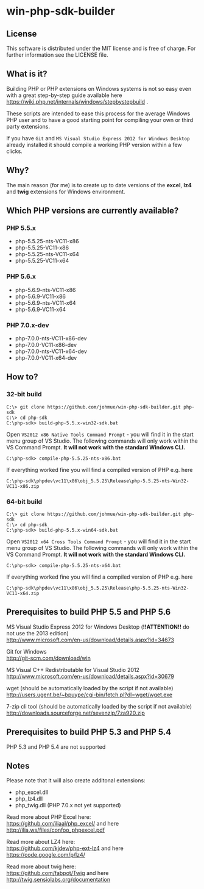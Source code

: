 # win-php-sdk-builder

## License

This software is distributed under the MIT license and is free of charge.
For further information see the LICENSE file.

## What is it?

Building PHP or PHP extensions on Windows systems is not so easy even with a great step-by-step
guide available here https://wiki.php.net/internals/windows/stepbystepbuild .

These scripts are intended to ease this process for the average Windows PHP user and to 
have a good starting point for compiling your own or third party extensions.

If you have ```Git``` and ```MS Visual Studio Express 2012 for Windows Desktop``` already installed it should
compile a working PHP version within a few clicks.

## Why?

The main reason (for me) is to create up to date versions of the **excel**, **lz4** and **twig** extensions for Windows environment.

## Which PHP versions are currently available?

### PHP 5.5.x
- php-5.5.25-nts-VC11-x86
- php-5.5.25-VC11-x86
- php-5.5.25-nts-VC11-x64
- php-5.5.25-VC11-x64

### PHP 5.6.x
- php-5.6.9-nts-VC11-x86
- php-5.6.9-VC11-x86
- php-5.6.9-nts-VC11-x64
- php-5.6.9-VC11-x64

### PHP 7.0.x-dev
- php-7.0.0-nts-VC11-x86-dev
- php-7.0.0-VC11-x86-dev
- php-7.0.0-nts-VC11-x64-dev
- php-7.0.0-VC11-x64-dev

## How to?

### 32-bit build

    C:\> git clone https://github.com/johmue/win-php-sdk-builder.git php-sdk
    C:\> cd php-sdk
    C:\php-sdk> build-php-5.5.x-win32-sdk.bat

Open ```VS2012 x86 Native Tools Command Prompt``` - you will find it in the start menu group of VS Studio.
The following commands will only work within the VS Command Prompt. **It will not work with the standard Windows CLI.**

    C:\php-sdk> compile-php-5.5.25-nts-x86.bat

If everything worked fine you will find a compiled version of PHP e.g. here

    C:\php-sdk\phpdev\vc11\x86\obj_5.5.25\Release\php-5.5.25-nts-Win32-VC11-x86.zip

### 64-bit build

    C:\> git clone https://github.com/johmue/win-php-sdk-builder.git php-sdk
    C:\> cd php-sdk
    C:\php-sdk> build-php-5.5.x-win64-sdk.bat

Open ```VS2012 x64 Cross Tools Command Prompt``` - you will find it in the start menu group of VS Studio.
The following commands will only work within the VS Command Prompt. **It will not work with the standard Windows CLI.**

    C:\php-sdk> compile-php-5.5.25-nts-x64.bat

If everything worked fine you will find a compiled version of PHP e.g. here

    C:\php-sdk\phpdev\vc11\x86\obj_5.5.25\Release\php-5.5.25-nts-Win32-VC11-x64.zip

## Prerequisites to build PHP 5.5 and PHP 5.6

MS Visual Studio Express 2012 for Windows Desktop (**!!ATTENTION!!** do not use the 2013 edition)  
http://www.microsoft.com/en-us/download/details.aspx?id=34673

Git for Windows  
http://git-scm.com/download/win

MS Visual C++ Redistributable for Visual Studio 2012  
http://www.microsoft.com/en-us/download/details.aspx?id=30679

wget (should be automatically loaded by the script if not available)  
http://users.ugent.be/~bpuype/cgi-bin/fetch.pl?dl=wget/wget.exe

7-zip cli tool (should be automatically loaded by the script if not available)  
http://downloads.sourceforge.net/sevenzip/7za920.zip

## Prerequisites to build PHP 5.3 and PHP 5.4

PHP 5.3 and PHP 5.4 are not supported

## Notes

Please note that it will also create additonal extensions:

- php_excel.dll
- php_lz4.dll
- php_twig.dll (PHP 7.0.x not yet supported)

Read more about PHP Excel here:  
https://github.com/iliaal/php_excel/ and here http://ilia.ws/files/confoo_phpexcel.pdf

Read more about LZ4 here:  
https://github.com/kjdev/php-ext-lz4 and here https://code.google.com/p/lz4/

Read more about twig here:  
https://github.com/fabpot/Twig and here http://twig.sensiolabs.org/documentation
